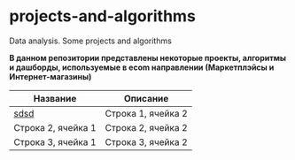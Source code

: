 # projects-and-algorithms
Data analysis. Some projects and algorithms

**В данном репозитории представлены некоторые проекты, алгоритмы и дашборды, используемые в ecom направлении (Маркетплэйсы и Интернет-магазины)**

| Название | Описание |
|-------------|-------------|
| [sdsd](https://github.com/Alexey-Chernov-Data-Analyst/projects-and-algorithms/blob/a2fcbd88e1d406de7fd046d55eb11735543cfbfd/%D0%90%D0%BB%D0%B3%D0%BE%D1%80%D0%B8%D1%82%D0%BC%20%D0%BE%D0%B1%D1%80%D0%B0%D0%B1%D0%BE%D1%82%D0%BA%D0%B8%20%D0%B7%D0%B0%D0%BA%D0%B0%D0%B7%D0%BE%D0%B2%20%D0%B2%20%D0%9E%D0%B7%D0%BE%D0%BD%20%D0%B4%D0%BB%D1%8F%20%D1%81%D0%BE%D0%B7%D0%B4%D0%B0%D0%BD%D0%B8%D1%8F%20%D0%B4%D0%B0%D1%88%D0%B1%D0%BE%D1%80%D0%B4%D0%BE%D0%B2%20%D0%B2%20%D0%A2%D0%B0%D0%B1%D0%BB%D0%BE%20%D0%B8%20%D0%94%D0%B0%D1%82%D0%B0%D0%BB%D0%B5%D0%BD%D1%81/%D0%97%D0%B0%D0%BA%D0%B0%D0%B7%D1%8B%20%D0%9E%D0%B7%D0%BE%D0%BD%20%D0%B2%20%D0%A2%D0%B0%D0%B1%D0%BB%D0%BE%20%D0%B8%20%D0%94%D0%B0%D1%82%D0%B0%D0%BB%D0%B5%D0%BD%D1%81.ipynb) | Строка 1, ячейка 2 |
| Строка 2, ячейка 1 | Строка 2, ячейка 2 |
| Строка 3, ячейка 1 | Строка 3, ячейка 2 |
